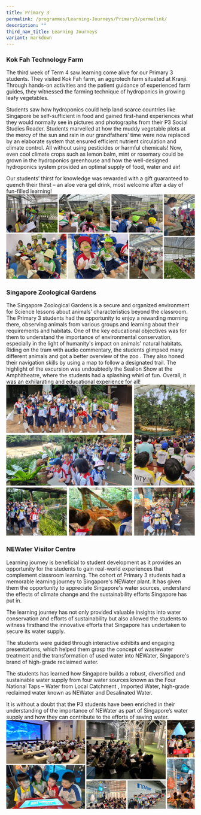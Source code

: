 ```yaml
---
title: Primary 3
permalink: /programmes/Learning-Journeys/Primary3/permalink/
description: ""
third_nav_title: Learning Journeys
variant: markdown
---
```

### **Kok Fah Technology Farm**
The third week of Term 4 saw learning come alive for our Primary 3 students. They visited Kok Fah farm, an aggrotech farm situated at Kranji. Through hands-on activities and the patient guidance of experienced farm guides, they witnessed the farming technique of hydroponics in growing leafy vegetables.

Students saw how hydroponics could help land scarce countries like Singapore be self-sufficient in food and  gained first-hand experiences what they would normally see in pictures and photographs from their P3 Social Studies Reader. Students marvelled at how the muddy vegetable plots at the mercy of the sun and rain in our grandfathers’ time were now replaced by an elaborate system that ensured efficient nutrient circulation and climate control. All without using pesticides or harmful chemicals! Now, even cool climate crops such as lemon balm, mint or rosemary could be grown in the hydroponics greenhouse and how the well-designed hydroponics system provided an optimal supply of food, water and air!

Our students’ thirst for knowledge was rewarded with a gift guaranteed to quench their thirst – an aloe vera gel drink, most welcome after a day of fun-filled learning!
![](/images/Learning%20Journeys/2023/Primary%203/collage.jpg)

### **Singapore Zoological Gardens**
The Singapore Zoological Gardens is a secure and organized environment for Science lessons about animals’ characteristics beyond the classroom. The Primary 3 students had the opportunity to enjoy a rewarding morning there, observing animals from various groups and learning about their requirements and habitats. One of the key educational objectives was for them to understand the importance of environmental conservation, especially in the light of humanity's impact on animals' natural habitats.
Riding on the tram with audio commentary, the students glimpsed many different animals and got a better overview of the zoo . They also honed their navigation skills by using a map to follow a designated trail. The highlight of the excursion was undoubtedly the Sealion Show at the Amphitheatre, where the students had a splashing whirl of fun.
Overall, it was an exhilarating and educational experience for all!
![](/images/Learning%20Journeys/2023/Primary%203/p3%20zoo%20lj.png)

### **NEWater Visitor Centre**
Learning journey is beneficial to student development as it provides an opportunity for the students to gain real-world experiences that complement classroom learning. The cohort of Primary 3 students had a memorable learning journey to Singapore's NEWater plant. It has given them the opportunity to appreciate Singapore's water sources, understand the effects of climate change and the sustainability efforts Singapore has put in.

The learning journey has not only provided valuable insights into water conservation and efforts of sustainability but also allowed the students to witness firsthand the innovative efforts that Singapore has undertaken to secure its water supply. 

The students were guided through interactive exhibits and engaging presentations, which helped them grasp the concept of wastewater treatment and the transformation of used water into NEWater, Singapore's brand of high-grade reclaimed water. 

The students has learned how Singapore builds a robust, diversified and sustainable water supply from four water sources known as the Four National Taps – Water from Local Catchment , Imported Water, high-grade reclaimed water known as NEWater and Desalinated Water.

It is without a doubt that the P3 students have been enriched in their understanding of the importance of NEWater as part of Singapore’s water supply and how they can contribute to the efforts of saving water.
![](/images/Learning%20Journeys/2023/Primary%203/lj%20newater.jpg)